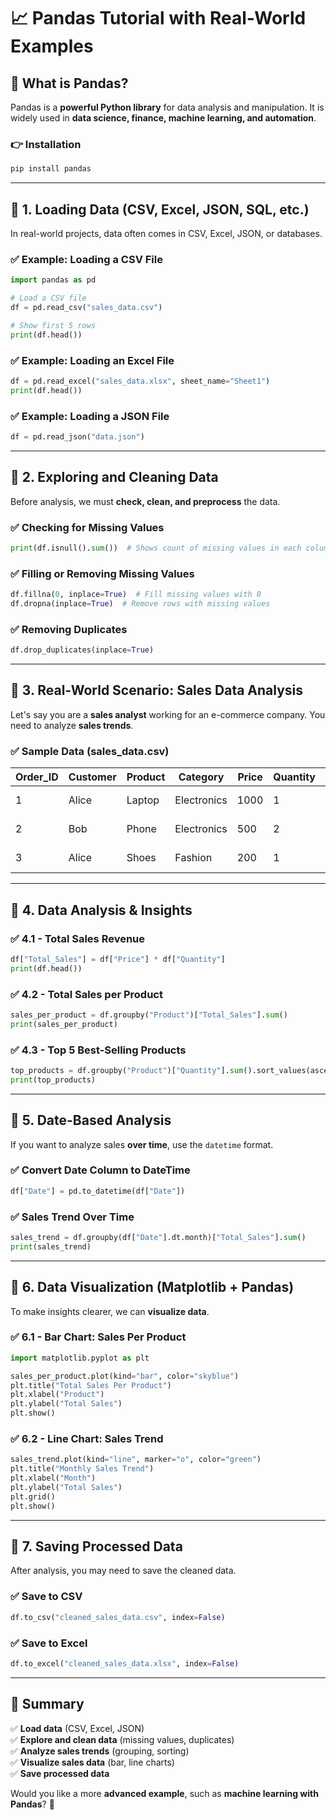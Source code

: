 # 📈 Pandas Tutorial with Real-World Examples

## 🔹 **What is Pandas?**
Pandas is a **powerful Python library** for data analysis and manipulation. It is widely used in **data science, finance, machine learning, and automation**.

### 👉 **Installation**
```bash
pip install pandas
```

---

## 🔹 **1. Loading Data (CSV, Excel, JSON, SQL, etc.)**
In real-world projects, data often comes in CSV, Excel, JSON, or databases.

### **✅ Example: Loading a CSV File**
```python
import pandas as pd

# Load a CSV file
df = pd.read_csv("sales_data.csv")  

# Show first 5 rows
print(df.head())
```

### **✅ Example: Loading an Excel File**
```python
df = pd.read_excel("sales_data.xlsx", sheet_name="Sheet1")
print(df.head())
```

### **✅ Example: Loading a JSON File**
```python
df = pd.read_json("data.json")
```

---

## 🔹 **2. Exploring and Cleaning Data**
Before analysis, we must **check, clean, and preprocess** the data.

### **✅ Checking for Missing Values**
```python
print(df.isnull().sum())  # Shows count of missing values in each column
```

### **✅ Filling or Removing Missing Values**
```python
df.fillna(0, inplace=True)  # Fill missing values with 0
df.dropna(inplace=True)  # Remove rows with missing values
```

### **✅ Removing Duplicates**
```python
df.drop_duplicates(inplace=True)
```

---

## 🔹 **3. Real-World Scenario: Sales Data Analysis**
Let's say you are a **sales analyst** working for an e-commerce company. You need to analyze **sales trends**.

### **✅ Sample Data (sales_data.csv)**
| Order_ID | Customer | Product | Category | Price | Quantity | Date       |
|----------|---------|---------|----------|-------|----------|------------|
| 1        | Alice   | Laptop  | Electronics | 1000  | 1        | 2024-01-10 |
| 2        | Bob     | Phone   | Electronics | 500   | 2        | 2024-01-12 |
| 3        | Alice   | Shoes   | Fashion | 200   | 1        | 2024-01-15 |

---

## 🔹 **4. Data Analysis & Insights**

### **✅ 4.1 - Total Sales Revenue**
```python
df["Total_Sales"] = df["Price"] * df["Quantity"]
print(df.head())
```

### **✅ 4.2 - Total Sales per Product**
```python
sales_per_product = df.groupby("Product")["Total_Sales"].sum()
print(sales_per_product)
```

### **✅ 4.3 - Top 5 Best-Selling Products**
```python
top_products = df.groupby("Product")["Quantity"].sum().sort_values(ascending=False).head(5)
print(top_products)
```

---

## 🔹 **5. Date-Based Analysis**
If you want to analyze sales **over time**, use the `datetime` format.

### **✅ Convert Date Column to DateTime**
```python
df["Date"] = pd.to_datetime(df["Date"])
```

### **✅ Sales Trend Over Time**
```python
sales_trend = df.groupby(df["Date"].dt.month)["Total_Sales"].sum()
print(sales_trend)
```

---

## 🔹 **6. Data Visualization (Matplotlib + Pandas)**
To make insights clearer, we can **visualize data**.

### **✅ 6.1 - Bar Chart: Sales Per Product**
```python
import matplotlib.pyplot as plt

sales_per_product.plot(kind="bar", color="skyblue")
plt.title("Total Sales Per Product")
plt.xlabel("Product")
plt.ylabel("Total Sales")
plt.show()
```

### **✅ 6.2 - Line Chart: Sales Trend**
```python
sales_trend.plot(kind="line", marker="o", color="green")
plt.title("Monthly Sales Trend")
plt.xlabel("Month")
plt.ylabel("Total Sales")
plt.grid()
plt.show()
```

---

## 🔹 **7. Saving Processed Data**
After analysis, you may need to save the cleaned data.

### **✅ Save to CSV**
```python
df.to_csv("cleaned_sales_data.csv", index=False)
```

### **✅ Save to Excel**
```python
df.to_excel("cleaned_sales_data.xlsx", index=False)
```

---

## **🎯 Summary**
✅ **Load data** (CSV, Excel, JSON)  
✅ **Explore and clean data** (missing values, duplicates)  
✅ **Analyze sales trends** (grouping, sorting)  
✅ **Visualize sales data** (bar, line charts)  
✅ **Save processed data**  

Would you like a more **advanced example**, such as **machine learning with Pandas**? 🚀

